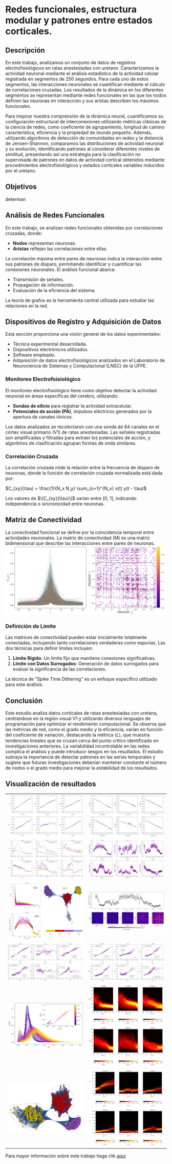 # Redes funcionales, estructura modular y patrones entre estados corticales.

## Descripción
En este trabajo, analizamos un conjunto de datos de registros electrofisiológicos en ratas anestesiadas con uretano. Caracterizamos la actividad neuronal mediante el análisis estadístico de la actividad celular registrada en segmentos de 250 segundos. Para cada uno de estos segmentos, las interacciones neuronales se cuantifican mediante el cálculo de correlaciones cruzadas. Los resultados de la dinámica en los diferentes segmentos se representan mediante redes funcionales en las que los nodos definen las neuronas en interacción y sus aristas describen los máximos funcionales.

Para mejorar nuestra comprensión de la dinámica neural, cuantificamos su configuración estructural de interconexiones utilizando métricas clásicas de la ciencia de redes, como coeficiente de agrupamiento, longitud de camino característica, eficiencia y la propiedad de mundo pequeño. Además, utilizando algoritmos de detección de comunidades en redes y la distancia de Jensen-Shannon, comparamos las distribuciones de actividad neuronal y su evolución, identificando patrones al considerar diferentes niveles de similitud, presentando así una estrategia para la clasificación no supervisada de patrones en datos de actividad cortical obtenidos mediante procedimientos electrofisiológicos y estados corticales variables inducidos por el uretano.

## Objetivos
determan

## Análisis de Redes Funcionales
En este trabajo, se analizan redes funcionales obtenidas por correlaciones cruzadas, donde:
- **Nodos** representan neuronas.
- **Aristas** reflejan las correlaciones entre ellas.

La correlación máxima entre pares de neuronas indica la interacción entre sus patrones de disparo, permitiendo identificar y cuantificar las conexiones neuronales. El análisis funcional abarca:
- Transmisión de señales.
- Propagación de información.
- Evaluación de la eficiencia del sistema.

La teoría de grafos es la herramienta central utilizada para estudiar las relaciones en la red.

## Dispositivos de Registro y Adquisición de Datos
Esta sección proporciona una visión general de los datos experimentales:
- Técnica experimental desarrollada.
- Dispositivos electrónicos utilizados.
- Software empleado.
- Adquisición de datos electrofisiológicos analizados en el Laboratorio de Neurociencia de Sistemas y Computacional (LNSC) de la UFPE.

### Monitoreo Electrofoisiológico
El monitoreo electrofisiológico tiene como objetivo detectar la actividad neuronal en áreas específicas del cerebro, utilizando:
- **Sondas de silicio** para registrar la actividad extracelular.
- **Potenciales de acción (PA)**, impulsos eléctricos generados por la apertura de canales iónicos.

Los datos analizados se recolectaron con una sonda de 64 canales en el córtex visual primario (V1) de ratas anestesiadas. Las señales registradas son amplificadas y filtradas para extraer los potenciales de acción, y algoritmos de clasificación agrupan formas de onda similares.

### Correlación Cruzada
La correlación cruzada mide la relación entre la frecuencia de disparo de neuronas, donde la función de correlación cruzada normalizada está dada por:

$C_{xy}(\tau) = \frac{1}{N_x N_y} \sum_{s=1}^{N_x} x(t) y(t - \tau)$


Los valores de $\(C_{xy}(\tau)\)$ varían entre [0, 1], indicando independencia o sincronicidad entre neuronas.

## Matriz de Conectividad
La conectividad funcional se define por la coincidencia temporal entre actividades neuronales. La matriz de conectividad \(M\) es una matriz bidimensional que describe las interacciones entre pares de neuronas.
![ajuste30pp](include/mcc_corr.png) 

### Definición de Límite
Las matrices de conectividad pueden estar inicialmente totalmente conectadas, incluyendo tanto correlaciones verdaderas como espurias. Las dos técnicas para definir límites incluyen:
1. **Límite Rígido**: Un límite fijo que mantiene conexiones significativas.
2. **Límite con Datos Surrogados**: Generación de datos surrogados para evaluar la significancia de las correlaciones.

La técnica de "Spike Time Dithering" es un enfoque específico utilizado para este análisis.

## Conclusión
Este estudio analiza datos corticales de ratas anestesiadas con uretana, centrándose en la región visual V1 y utilizando diversos lenguajes de programación para optimizar el rendimiento computacional. Se observa que las métricas de red, como el grado medio y la eficiencia, varían en función del coeficiente de variación, destacando la métrica ⟨𝐿⟩, que muestra tendencias lineales que se cruzan cerca del punto crítico identificado en investigaciones anteriores. La variabilidad incontrolable en las redes complica el análisis y puede introducir sesgos en los resultados. El estudio subraya la importancia de detectar patrones en las series temporales y sugiere que futuras investigaciones deberían mantener constante el número de nodos o el grado medio para mejorar la estabilidad de los resultados.

## Visualización de resultados

|                                        |                                        |
|----------------------------------------|----------------------------------------|
| ![Grade_CV](include/Grade_CV.png) | ![lp](include/LP_CV.png) |
| ![Modularidad](include/Modularidad.png) | ![ajuste62pp](include/cv.png) |
| ![cv](include/cvComunidad.png) | ![unnamedpbarp](include/cv_funcioal.png) |
| ![ajuste30pp](include/degsdg.png) | ![grafsigma](include/fit_100.png) |
| ![ajuste30pp](include/dis_pesos.png) | ![grafsigma](include/pl_densy_250.png) |
| ![ajuste30pp](include/redexpMar0710s.png) | ![grafsigma](include/rhogrado_100.png) |

Para mayor informacion sobre este trabajo haga clik [aqui](https://repositorio.ufpe.br/handle/123456789/53859)


